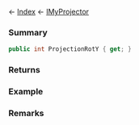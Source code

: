 ← [Index](Api-Index) ← [IMyProjector](Sandbox.ModAPI.Ingame.IMyProjector)

### Summary

```csharp
public int ProjectionRotY { get; }
```

### Returns

### Example

### Remarks

